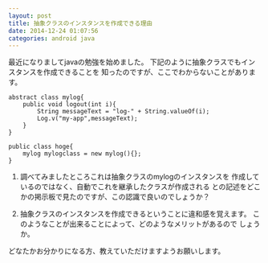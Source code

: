 ```yaml
---
layout: post
title: 抽象クラスのインスタンスを作成できる理由
date: 2014-12-24 01:07:56
categories: android java
---
```

<p>最近になりましてjavaの勉強を始めました。
下記のように抽象クラスでもインスタンスを作成できることを
知ったのですが、ここでわからないことがあります。</p>

<pre><code>abstract class mylog{
    public void logout(int i){
        String messageText = "log-" + String.valueOf(i);
        Log.v("my-app",messageText);
    }
}

public class hoge{
    mylog mylogclass = new mylog(){};
}
</code></pre>

<ol>
<li><p>調べてみましたところこれは抽象クラスのmylogのインスタンスを
作成しているのではなく、自動でこれを継承したクラスが作成される
との記述をどこかの掲示板で見たのですが、この認識で良いのでしょうか？</p></li>
<li><p>抽象クラスのインスタンスを作成できるということに違和感を覚えます。
このようなことが出来ることによって、どのようなメリットがあるので
しょうか。</p></li>
</ol>

<p>どなたかお分かりになる方、教えていただけますようお願いします。</p>

